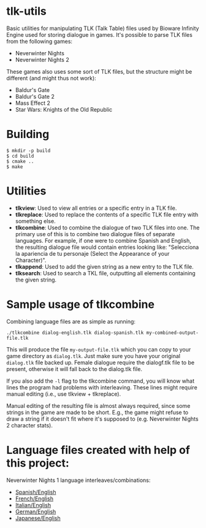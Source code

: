 # tlk-utils
Basic utilities for manipulating TLK (Talk Table) files used by Bioware Infinity Engine used for storing dialogue in games. It's possible to parse TLK files from the following games:

* Neverwinter Nights
* Neverwinter Nights 2

These games also uses some sort of TLK files, but the structure might be different (and might thus not work):

* Baldur's Gate
* Baldur's Gate 2
* Mass Effect 2
* Star Wars: Knights of the Old Republic

# Building

```
$ mkdir -p build
$ cd build
$ cmake ..
$ make
```

# Utilities

* **tlkview**: Used to view all entries or a specific entry in a TLK file.
* **tlkreplace**: Used to replace the contents of a specific TLK file entry with something else.
* **tlkcombine**: Used to combine the dialogue of two TLK files into one. The primary use of this is to combine two dialogue files of separate languages. For example, if one were to combine Spanish and English, the resulting dialogue file would contain entries looking like: "Selecciona la apariencia de tu personaje (Select the Appearance of your Character)".
* **tlkappend**: Used to add the given string as a new entry to the TLK file.
* **tlksearch**: Used to search a TKL file, outputting all elements containing the given string.

# Sample usage of tlkcombine

Combining language files are as simple as running:

```
./tlkcombine dialog-english.tlk dialog-spanish.tlk my-combined-output-file.tlk
```

This will produce the file `my-output-file.tlk` which you can copy to your game directory as `dialog.tlk`. Just make sure you have your original `dialog.tlk` file backed up. Female dialogue require the dialogf.tlk file to be present, otherwise it will fall back to the dialog.tlk file.

If you also add the `-l` flag to the tlkcombine command, you will know what lines the program had problems with interleaving. These lines might require manual editing (i.e., use tlkview + tlkreplace).

Manual editing of the resulting file is almost always required, since some strings in the game are made to be short. E.g., the game might refuse to draw a string if it doesn't fit where it's supposed to (e.g. Neverwinter Nights 2 character stats). 

# Language files created with help of this project:

Neverwinter Nights 1 language interleaves/combinations:
* [Spanish/English](https://neverwintervault.org/project/nwn1/other/spanishenglish-interleaved-dialogue-language-learners)
* [French/English](https://neverwintervault.org/project/nwn1/other/frenchenglish-interleaved-dialogue-language-learners)
* [Italian/English](https://neverwintervault.org/project/nwn1/other/italianenglish-interleaved-dialogue-language-learners)
* [German/English](https://neverwintervault.org/project/nwn1/other/germanenglish-interleaved-dialogue-language-learners)
* [Japanese/English](https://neverwintervault.org/project/nwn1/other/japaneseenglish-interleaved-dialogue-language-learners)


